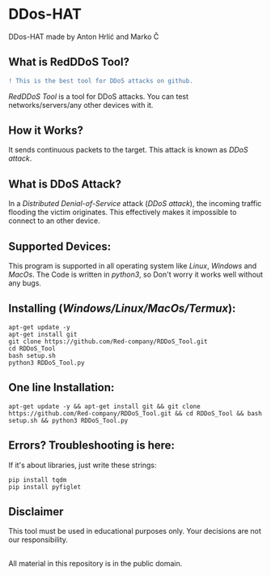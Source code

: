 # DDos-HAT
DDos-HAT made by Anton Hrlić and Marko Č
## What is RedDDoS Tool?
```diff
! This is the best tool for DDoS attacks on github.
```

 _RedDDoS Tool_ is a tool for DDoS attacks. You can test networks/servers/any other devices with it.

## How it Works? 
 It sends continuous packets to the target. This attack is known as _DDoS attack_.

## What is DDoS Attack?
 In a _Distributed Denial-of-Service_ attack (_DDoS attack_), the incoming traffic flooding the victim originates. This effectively makes it impossible to connect to an other device.

## Supported Devices:
 This program is supported in all operating system like _Linux_, _Windows_ and _MacOs_. The Code is written in _python3_, so Don't worry it works well without any bugs.

## Installing (_Windows/Linux/MacOs/Termux_):
```
apt-get update -y
apt-get install git
git clone https://github.com/Red-company/RDDoS_Tool.git
cd RDDoS_Tool
bash setup.sh
python3 RDDoS_Tool.py
```

## One line Installation:
```
apt-get update -y && apt-get install git && git clone https://github.com/Red-company/RDDoS_Tool.git && cd RDDoS_Tool && bash setup.sh && python3 RDDoS_Tool.py
```

## Errors? Troubleshooting is here:
If it's about libraries, just write these strings:
```
pip install tqdm
pip install pyfiglet
```

## Disclaimer

This tool must be used in educational purposes only. Your decisions are not our responsibility.

##
All material in this repository is in the public domain.
